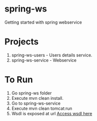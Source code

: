 spring-ws
=================

Getting started with spring webservice

Projects
==================
1. spring-ws-users - Users details service.
2. spring-ws-service - Webservice


To Run
=================
1. Go spring-ws folder
2. Execute mvn clean install.
3. Go to spring-ws-service
4. Execute mvn clean tomcat:run
5. Wsdl is exposed at url <a href="http://localhost:8080/spring-ws-service/personService/PersonResource/person.wsdl">Access wsdl here</a>
